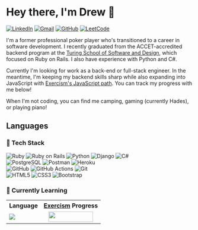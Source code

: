 # Hey there, I'm Drew 👋

[![LinkedIn](https://img.shields.io/badge/-LinkedIn-1572B6?style=flat-square&logo=Linkedin&logoColor=white)](https://www.linkedin.com/in/drew-layton/)
[![Gmail](https://img.shields.io/badge/-Gmail-c14438?style=flat-square&logo=Gmail&logoColor=white)](mailto:dlayton66@gmail.com)
[![GitHub](https://img.shields.io/badge/-GitHub-grey?style=flat-square&logo=GitHub&logoColor=white)](https://github.com/dlayton66)
[![LeetCode](https://img.shields.io/badge/-LeetCode-FFA116?style=flat-square&logo=LeetCode&logoColor=black)](https://leetcode.com/dlayton66/)

I'm a former professional poker player who's transitioned to a career in software development.  I recently graduated from the ACCET-accredited backend program at the [Turing School of Software and Design](https://turing.edu/), which focused on Ruby on Rails.  I also have experience with Python and C#.

Currently I'm looking for work as a back-end or full-stack engineer.  In the meantime, I'm keeping my backend skills sharp while also expanding into JavaScript with [Exercism's JavaScript path](https://exercism.org/tracks/javascript).  You can track my progress with me below!

When I'm not coding, you can find me camping, gaming (currently Hades), or playing piano!

## Languages

### 🔭 Tech Stack
![Ruby](https://img.shields.io/badge/Ruby-c14438?style=for-the-badge&logo=ruby&logoColor=white)
![Ruby on Rails](https://img.shields.io/badge/Rails-c14438?style=for-the-badge&logo=ruby-on-rails&logoColor=white)
![Python](https://img.shields.io/badge/Python-FFD43B?style=for-the-badge&logo=python&logoColor=blue)
![Django](https://img.shields.io/badge/Django-grey?style=for-the-badge&logo=django&logoColor=green)
![C#](https://img.shields.io/badge/c%23-%23239120.svg?style=for-the-badge&logo=c-sharp&logoColor=white)
<br>
![PostgreSQL](https://img.shields.io/badge/PostgreSQL-1572B6?style=for-the-badge&logo=postgresql&logoColor=white)
![Postman](https://img.shields.io/badge/Postman-FF6C37?style=for-the-badge&logo=Postman&logoColor=white)
![Heroku](https://img.shields.io/badge/Heroku-685EA9?style=for-the-badge&logo=heroku&logoColor=white)
<br>
![GitHub](https://img.shields.io/badge/-GitHub-grey?style=for-the-badge&logo=GitHub&logoColor=white)
![GitHub Actions](https://img.shields.io/badge/Github%20Actions-1572B6?style=for-the-badge&logo=githubactions&logoColor=white)
![Git](https://img.shields.io/badge/GIT-FF6C37?style=for-the-badge&logo=git&logoColor=white)
<br>
![HTML5](https://img.shields.io/badge/HTML5-FF6C37?style=for-the-badge&logo=html5&logoColor=white)
![CSS3](https://img.shields.io/badge/CSS3-1572B6?style=for-the-badge&logo=css3&logoColor=white)
![Bootstrap](https://img.shields.io/badge/Bootstrap-685EA9?style=for-the-badge&logo=bootstrap&logoColor=white)


### 🌱 Currently Learning
<table>
  <tr>
    <th>Language</th>
    <th><a href="https://exercism.org/tracks/javascript">Exercism</a> Progress</th>
  </tr>
  <tr>
    <td>
      <img align="center" src="https://img.shields.io/badge/JavaScript-grey?style=for-the-badge&logo=javascript&logoColor=F7DF1E"></img>
    </td>
    <td align="center">
      <img align="center" width="120" height="28" src="https://geps.dev/progress/11?dangerColor=5cb85c&warningColor=5cb85c&successColor=5cb85c"></img>
    </td>
  </tr>
</table>

 

<!--
- 🔭 I’m currently working on ...

- 👯 I’m looking to collaborate on ...
- 🤔 I’m looking for help with ...
- 💬 Ask me about ...
- 📫 How to reach me: ...
- 😄 Pronouns: ...
- ⚡ Fun fact: ...
-->
